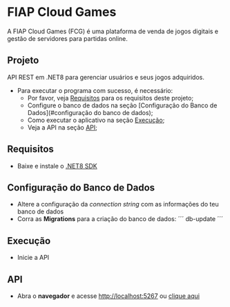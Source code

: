 # FIAP Cloud Games

A FIAP Cloud Games (FCG) é uma plataforma de venda de jogos digitais e gestão de servidores para partidas online.

## Projeto

API REST em .NET8 para gerenciar usuários e seus jogos adquiridos.

* Para executar o programa com sucesso, é necessário:
  * Por favor, veja [Requisitos](#requisitos) para os requisitos deste projeto;
  * Configure o banco de dados na seção [Configuração do Banco de Dados](#configuração do banco de dados);
  * Como executar o aplicativo na seção [Execução](#execução);
  * Veja a API na seção [API](#api);

## Requisitos

* Baixe e instale o [.NET8 SDK](https://dotnet.microsoft.com/en-us/download/dotnet/8.0)

## Configuração do Banco de Dados

* Altere a configuração da _connection string_ com as informações do teu banco de dados
* Corra as **Migrations** para a criação do banco de dados:
´´´
db-update
´´´

## Execução

* Inicie a API

## API

* Abra o **navegador** e acesse <http://localhost:5267> ou [clique aqui](http://localhost:5267)
